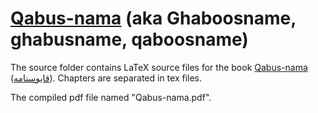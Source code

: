 # [Qabus-nama](https://en.wikipedia.org/wiki/Qabus-nama) (aka Ghaboosname, ghabusname, qaboosname)

The source folder contains LaTeX source files for the book [Qabus-nama](https://en.wikipedia.org/wiki/Qabus-nama) ([قابوسنامه](https://fa.wikipedia.org/wiki/%D9%82%D8%A7%D8%A8%D9%88%D8%B3%E2%80%8C%D9%86%D8%A7%D9%85%D9%87)). Chapters are separated in tex files. 

The compiled pdf file named "Qabus-nama.pdf". 


